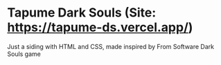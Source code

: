 # Tapume Dark Souls (Site: https://tapume-ds.vercel.app/)

Just a siding with HTML and CSS, made inspired by From Software Dark Souls game
